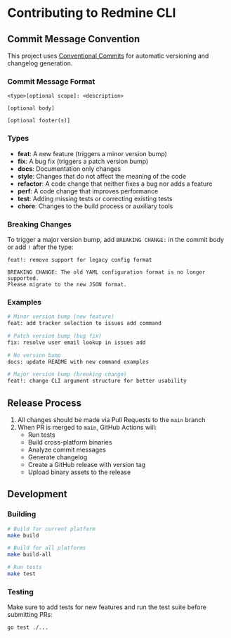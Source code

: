 # Contributing to Redmine CLI

## Commit Message Convention

This project uses [Conventional Commits](https://www.conventionalcommits.org/) for automatic versioning and changelog generation.

### Commit Message Format

```
<type>[optional scope]: <description>

[optional body]

[optional footer(s)]
```

### Types

- **feat**: A new feature (triggers a minor version bump)
- **fix**: A bug fix (triggers a patch version bump)
- **docs**: Documentation only changes
- **style**: Changes that do not affect the meaning of the code
- **refactor**: A code change that neither fixes a bug nor adds a feature
- **perf**: A code change that improves performance
- **test**: Adding missing tests or correcting existing tests
- **chore**: Changes to the build process or auxiliary tools

### Breaking Changes

To trigger a major version bump, add `BREAKING CHANGE:` in the commit body or add `!` after the type:

```
feat!: remove support for legacy config format

BREAKING CHANGE: The old YAML configuration format is no longer supported.
Please migrate to the new JSON format.
```

### Examples

```bash
# Minor version bump (new feature)
feat: add tracker selection to issues add command

# Patch version bump (bug fix)
fix: resolve user email lookup in issues add

# No version bump
docs: update README with new command examples

# Major version bump (breaking change)
feat!: change CLI argument structure for better usability
```

## Release Process

1. All changes should be made via Pull Requests to the `main` branch
2. When PR is merged to `main`, GitHub Actions will:
   - Run tests
   - Build cross-platform binaries
   - Analyze commit messages
   - Generate changelog
   - Create a GitHub release with version tag
   - Upload binary assets to the release

## Development

### Building

```bash
# Build for current platform
make build

# Build for all platforms
make build-all

# Run tests
make test
```

### Testing

Make sure to add tests for new features and run the test suite before submitting PRs:

```bash
go test ./...
```